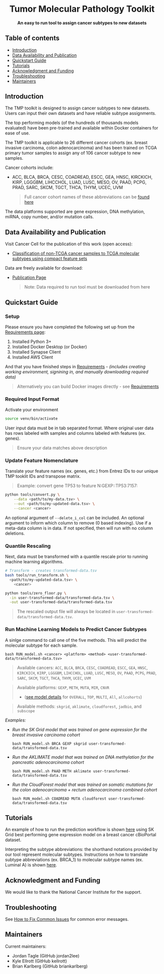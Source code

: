 <h1 align="center">Tumor Molecular Pathology Toolkit</h1>
<h4 align="center">An easy to run tool to assign cancer subtypes to new datasets</h4>


## Table of contents

- [Introduction](#introduction)
- [Data Availability and Publication](#data-availability-and-publication)
- [Quickstart Guide](#quickstart-guide)
- [Tutorials](#tutorials)
- [Acknowledgment and Funding](#acknowledgment-and-funding)
- [Troubleshooting](#troubleshooting)
- [Maintainers](#maintainers)


## Introduction
The TMP toolkit is designed to assign cancer subtypes to new datasets. Users can input their own datasets and have reliable subtype assignments.

The top performing models (of the hundreds of thousands models evaluated) have been pre-trained and available within Docker containers for ease of use.

The TMP toolkit is applicable to 26 different cancer cohorts (ex. breast invasive carcinoma, colon adenocarcinoma) and has been trained on TCGA primary tumor samples to assign any of 106 cancer subtype to new samples.  


Cancer cohorts include:

+ ACC, BLCA, BRCA, CESC, COADREAD, ESCC, GEA, HNSC, KIRCKICH, KIRP, LGGGBM, LIHCCHOL, LUAD, LUSC, MESO, OV, PAAD, PCPG, PRAD, SARC, SKCM, TGCT, THCA, THYM, UCEC, UVM

  > Full cancer cohort names of these abbreviations can be [found here](https://gdc.cancer.gov/resources-tcga-users/tcga-code-tables/tcga-study-abbreviations)


The data platforms supported are gene expression, DNA methylation, miRNA, copy number, and/or mutation calls.

## Data Availability and Publication

Visit Cancer Cell for the publication of this work (open access): 

+ [Classification of non-TCGA cancer samples to TCGA molecular subtypes using compact feature sets](https://doi.org/10.1016/j.ccell.2024.12.002)

Data are freely available for download:

+ [Publication Page](https://gdc.cancer.gov/about-data/publications/CCG-TMP-2022)

    > Note: Data required to run tool must be downloaded from here

## Quickstart Guide

### Setup

Please ensure you have completed the following set up from the [Requirements page](doc/requirements.md):

1. Installed Python 3+
2. Installed Docker Desktop (or Docker)
3. Installed Synapse Client
4. Installed AWS Client

And that you have finished steps in [Requirements](doc/requirements.md) - *(includes creating working environment, signining in, and manually downloading required data)*

> Alternatively you can build Docker images directly - see [Requirements](doc.requirements.md)

### Required Input Format
Activate your environment 
```bash
source venv/bin/activate
```

User input data must be in tab separated format. Where original user data has rows labeled with samples and columns labeled with features (ex. genes).

> Ensure your data matches above description

### Update Feature Nomenclature

Translate your feature names (ex. genes, etc.) from Entrez IDs to our unique TMP tooklit IDs and transpose matrix.

> Example: convert gene TP53 to feature N:GEXP::TP53:7157:

```bash
python tools/convert.py \
	--data <path/to/my-data.tsv> \
	--out <path/to/my-updated-data.tsv> \
	--cancer <cancer>
```

An optional argument of `--delete_i_col` can be included. An optional argument to inform which column to remove (0 based indexing). Use if a meta-data column is in data. If not specified, then will run with no column deletions.

### Quantile Rescaling

Next, data must be transformed with a quantile rescale prior to running machine learning algorithms. 

```bash
# Transform - creates transformed-data.tsv
bash tools/run_transform.sh \
  <path/to/my-updated-data.tsv> \
	<cancer>

python tools/zero_floor.py \
  -in user-transformed-data/transformed-data.tsv \
  -out user-transformed-data/transformed-data.tsv
```

> The rescaled output file will always be located in `user-transformed-data/transformed-data.tsv`.

### Run Machine Learning Models to Predict Cancer Subtypes

A sinlge command to call one of the five methods. This will predict the molecular subtype for each sample.

```
bash RUN_model.sh <cancer> <platform> <method> <user-transformed-data/transformed-data.tsv>
```
> Available cancers: `ACC`, `BLCA`, `BRCA`, `CESC`, `COADREAD`, `ESCC`, `GEA`, `HNSC`, `KIRCKICH`, `KIRP`, `LGGGBM`, `LIHCCHOL`, `LUAD`, `LUSC`, `MESO`, `OV`, `PAAD`, `PCPG`, `PRAD`, `SARC`, `SKCM`, `TGCT`, `THCA`, `THYM`, `UCEC`, `UVM` 

> Available platforms: `GEXP`, `METH`, `MUTA`, `MIR`, `CNVR` 
> - ([see model details](doc/model_details.md) for `OVERALL`, `TOP`, `MULTI`, `All`, `allcohorts`)

> Available methods: `skgrid`, `aklimate`, `cloudforest`, `jadbio`, and `subscope`


*Examples:*

+ *Run the SK Grid model that was trained on gene expression for the breast invasive carcinoma cohort*

  ```bash RUN_model.sh BRCA GEXP skgrid user-transformed-data/transformed-data.tsv```


+ *Run the AKLIMATE model that was trained on DNA methylation for the pancreatic adenocarcinoma cohort*

  ```bash RUN_model.sh PAAD METH aklimate user-transformed-data/transformed-data.tsv```


+ *Run the CloudForest model that was trained on somatic mutations for the colon adenocarcinoma + rectum adenocarcinoma combined cohort*

  ```bash RUN_model.sh COADREAD MUTA cloudforest user-transformed-data/transformed-data.tsv```

## Tutorials
An example of how to run the prediction workflow is shown [here](tutorial/README.md) using SK Grid best performing gene expression model on a breast cancer cBioPortal dataset.

Interpreting the subtype abbreviations: the shorthand notations provided by our tool represent molecular subtypes. Instructions on how to translate subtype abbreviations (ex. BRCA_1) to molecular subtype names (ex. Luminal A) is shown [here](tutorial/Explore_cancer_subtypes.md).

## Acknowledgment and Funding
We would like to thank the National Cancer Institute for the support.

## Troubleshooting
See [How to Fix Common Issues](tutorial/error_messages.md) for common error messages.

## Maintainers
Current maintainers:

+ Jordan Tagle (GitHub jordan2lee)
+ Kyle Ellrott (GitHub kellrott)
+ Brian Karlberg (GitHub briankarlberg)

